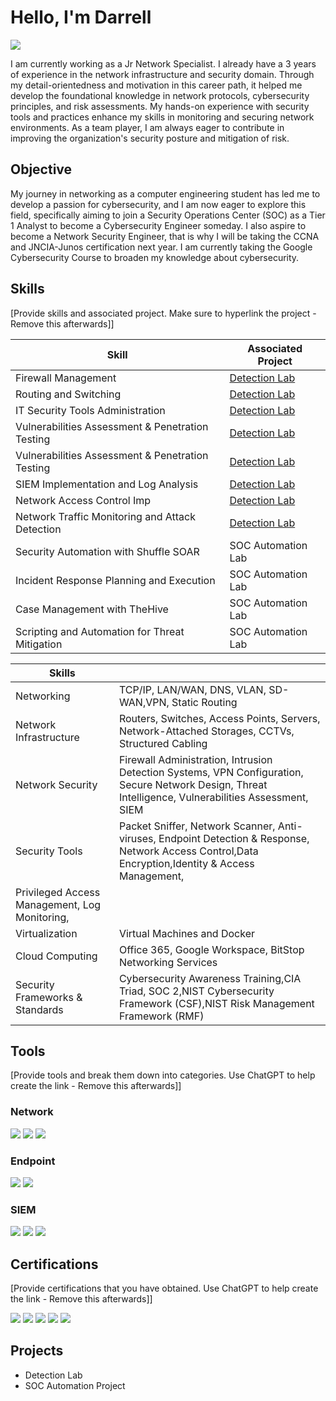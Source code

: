# Hello, I'm Darrell
<a href="https://linken.com"><img src="https://img.shields.io/badge/-LinkedIn-0072b1?&style=for-the-badge&logo=linkedin&logoColor=white" /></a>



I am currently working as a Jr Network Specialist. I already have a 3 years of experience in the network infrastructure and security domain. Through my detail-orientedness and motivation in this career path, it helped me develop the foundational knowledge in network protocols, cybersecurity principles, and risk assessments. My hands-on experience with security tools and practices enhance my skills in monitoring and securing network environments. As a team player, I am always eager to contribute in improving the organization's security posture and mitigation of risk.

## Objective


My journey in networking as a computer engineering student has led me to develop a passion for cybersecurity, and I am now eager to explore this field, specifically aiming to join a Security Operations Center (SOC) as a Tier 1 Analyst to become a Cybersecurity Engineer someday. I also aspire to become a Network Security Engineer, that is why I will be taking the CCNA and JNCIA-Junos certification next year. I am currently taking the Google Cybersecurity Course to broaden my knowledge about cybersecurity.

## Skills
[Provide skills and associated project. Make sure to hyperlink the project - Remove this afterwards]]

| Skill                                         | Associated Project         |
|-----------------------------------------------|----------------------------|
| Firewall Management                           | <a href="https://google.com">Detection Lab</a>|
| Routing and Switching                         | <a href="https://google.com">Detection Lab</a>|
| IT Security Tools Administration              | <a href="https://google.com">Detection Lab</a>|
| Vulnerabilities Assessment & Penetration Testing  | <a href="https://google.com">Detection Lab</a>|
| Vulnerabilities Assessment & Penetration Testing  | <a href="https://google.com">Detection Lab</a>|
| SIEM Implementation and Log Analysis          | <a href="https://google.com">Detection Lab</a>|
| Network Access Control Imp        | <a href="https://google.com">Detection Lab</a>|
| Network Traffic Monitoring and Attack Detection | <a href="https://google.com">Detection Lab</a>|
| Security Automation with Shuffle SOAR         | SOC Automation Lab|
| Incident Response Planning and Execution      | SOC Automation Lab|
| Case Management with TheHive                  | SOC Automation Lab|
| Scripting and Automation for Threat Mitigation | SOC Automation Lab|

| Skills                                         |     |
|-----------------------------------------------|----------------------------|
| Networking                                 |  TCP/IP, LAN/WAN, DNS, VLAN, SD-WAN,VPN, Static Routing|
| Network Infrastructure                     | Routers, Switches, Access Points, Servers, Network-Attached Storages, CCTVs, Structured Cabling|
| Network Security                           | Firewall Administration, Intrusion Detection Systems, VPN Configuration, Secure Network Design, Threat Intelligence, Vulnerabilities Assessment, SIEM|
| Security Tools                             | Packet Sniffer, Network Scanner, Anti-viruses, Endpoint Detection & Response, Network Access Control,Data Encryption,Identity & Access Management, 
                                            Privileged Access Management, Log Monitoring,|
| Virtualization                           | Virtual Machines and Docker|
| Cloud Computing                         | Office 365, Google Workspace, BitStop Networking Services|
| Security Frameworks & Standards            | Cybersecurity Awareness Training,CIA Triad, SOC 2,NIST Cybersecurity Framework (CSF),NIST Risk Management Framework (RMF) |

## Tools
[Provide tools and break them down into categories. Use ChatGPT to help create the link - Remove this afterwards]]

### Network
<div>
    <img src="https://img.shields.io/badge/-Wireshark-1679A7?&style=for-the-badge&logo=Wireshark&logoColor=white" />
    <img src="https://img.shields.io/badge/-Suricata-EF3B2D?&style=for-the-badge&logo=Suricata&logoColor=white" />
    <img src="https://img.shields.io/badge/-Zeek-777BB4?&style=for-the-badge&logo=Zeek&logoColor=white" />
</div>

### Endpoint
<div>
    <img src="https://img.shields.io/badge/-Microsoft_Defender_for_Endpoint-00A4EF?&style=for-the-badge&logo=Microsoft&logoColor=white" />
    <img src="https://img.shields.io/badge/-Velociraptor-4B275F?&style=for-the-badge&logo=Velociraptor&logoColor=white" />
</div>

### SIEM
<div>
    <img src="https://img.shields.io/badge/-Microsoft_Sentinel-0078D4?&style=for-the-badge&logo=Microsoft&logoColor=white" />
    <img src="https://img.shields.io/badge/-Splunk-000000?&style=for-the-badge&logo=Splunk&logoColor=white" />
    <img src="https://img.shields.io/badge/-Elastic-005571?&style=for-the-badge&logo=Elastic&logoColor=white" />
</div>

## Certifications
[Provide certifications that you have obtained. Use ChatGPT to help create the link - Remove this afterwards]]
<div>
<img src="https://img.shields.io/badge/-Security%2B-FF0000?&style=for-the-badge&logo=CompTIA&logoColor=white" />
<img src="https://img.shields.io/badge/-Network%2B-007ACC?&style=for-the-badge&logo=CompTIA&logoColor=white" />
<img src="https://img.shields.io/badge/-A%2B-4D4D4D?&style=for-the-badge&logo=CompTIA&logoColor=white" />
<img src="https://img.shields.io/badge/-CDSA-006400?&style=for-the-badge&logoColor=white" />
<img src="https://img.shields.io/badge/-CCD-000080?&style=for-the-badge&logoColor=white" />
</div>

## Projects
- Detection Lab
- SOC Automation Project
